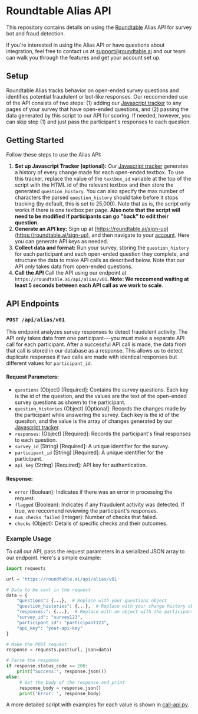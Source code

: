 # Roundtable Alias API

This repository contains details on using the [Roundtable](https://roundtable.ai) Alias API for survey bot and fraud detection.

If you're interested in using the Alias API or have questions about integration, feel free to contact us at [support@roundtable.ai](mailto:support@roundtable.ai) and our team can walk you through the features and get your account set up.

## Setup

Roundtable Alias tracks behavior on open-ended survey questions and identifies potential fraudulent or bot-like responses. 
Our reccomended use of the API consists of two steps: (1) adding our [Javascript tracker](tracking-script.js) to any pages of your survey that have open-ended questions, and (2) passing the data generated by this script to our API for scoring. If needed, however, you can skip step (1) and just pass the participant's responses to each question.

## Getting Started

Follow these steps to use the Alias API:

1. **Set up Javascript Tracker (optional):** Our [Javascript tracker](tracking-script.js) generates a history of every change made for each open-ended textbox. To use this tracker, replace the value of the `textbox_id` variable at the top of the script with the HTML id of the relevant textbox and then store the generated `question_history`. You can also specify the max number of characters the parsed `question_history` should take before it stops tracking (by default, this is set to 25,000). Note that as is, the script only works if there is one textbox per page. **Also note that the script will need to be modified if participants can go "back" to edit their question.**
2. **Generate an API key:** Sign up at [https://roundtable.ai/sign-up](https://roundtable.ai/sign-up), and then navigate to your [account](https://roundtable.ai/account). Here you can generate API keys as needed.
3. **Collect data and format:** Run your survey, storing the `question_history` for each participant and each open-ended question they complete, and structure the data to make API calls as described below. Note that our API *only* takes data from open-ended questions.
4. **Call the API** Call the API using our endpoint at `https://roundtable.ai/api/alias/v01`. **Note: We reccomend waiting at least 5 seconds between each API call as we work to scale**.

## API Endpoints

### `POST /api/alias/v01`

This endpoint analyzes survey responses to detect fraudulent activity. The API only takes data from one participant---you must make a separate API call for each participant. After a successful API call is made, the data from that call is stored in our database as a response. This allows us to detect duplicate responses if two calls are made with identical responses but different values for `participant_id`.

#### Request Parameters:

- `questions` (Object) [Required]: Contains the survey questions. Each key is the id of the question, and the values are the text of the open-ended survey questions as shown to the participant.
- `question_histories` (Object) [Optional]: Records the changes made by the participant while answering the survey. Each key is the id of the quesiton, and the value is the array of changes generated by our [Javascript tracker](tracking-script.js).
- `responses`: (Object) [Required]: Records the participant's final responses to each question.
- `survey_id` (String) [Required]: A unique identifier for the survey.
- `participant_id` (String) [Required]: A unique identifier for the participant.
- `api_key` (String) [Required]: API key for authentication.

#### Response:

- `error` (Boolean): Indicates if there was an error in processing the request.
- `flagged` (Boolean): Indicates if any fraudulent activity was detected. If true, we reccomend reviewing the participant's responses.
- `num_checks_failed` (Integer): Number of checks that failed.
- `checks` (Object): Details of specific checks and their outcomes.

### Example Usage

To call our API, pass the request parameters in a serialized JSON array to our endpoint. Here's a simple example:

```python
import requests

url = 'https://roundtable.ai/api/alias/v01'

# Data to be sent in the request
data = {
    "questions": {...},  # Replace with your questions object
    "question_histories": {...},  # Replace with your change history object or leave empty
    "responses:": {...},  # Replace with an object with the participant's final responses
    "survey_id": "survey123",
    "participant_id": "participant123",
    "api_key": "your-api-key"
}

# Make the POST request
response = requests.post(url, json=data)

# Parse the response
if response.status_code == 200:
    print("Success:", response.json())
else:
     # Get the body of the response and print
     response_body = response.json()
     print('Error: ', response_body)
```

A more detailed script with examples for each value is shown in [call-api.py](example/call-api.py).